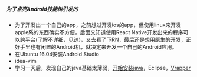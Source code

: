 ##### 为了点亮Android技能树引发的

* 为了开发出一个自己的app，之前想过开发ios的app，但使用linux来开发apple系的东西确实不方便，后面又知道使用React Native开发出来的程序可以跨平台(了解不详细，见谅)，又去看了下RN，最后还是想用原生的开发，正好手里也有闲置的Android机，就决定来开发一个自己的Android应用。
* 在Ubuntu 16.04安装Android Studio
* idea-vim
* 学习一天后，发现自己的java基础太薄弱，[开始安装java](http://www.itdadao.com/articles/c15a1305174p0.html)，Eclipse，[Vrapper](http://www.cnblogs.com/KarryWang/p/3583547.html)
